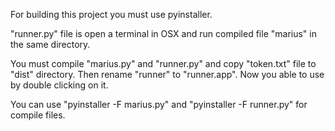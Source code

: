 For building this project you must use pyinstaller.

"runner.py" file is open a terminal in OSX and run compiled file "marius" in the same directory.

You must compile "marius.py" and "runner.py" and copy "token.txt" file to "dist" directory. Then rename "runner" to "runner.app". Now you able to use by double clicking on it.

You can use "pyinstaller -F marius.py" and "pyinstaller -F runner.py" for compile files.
